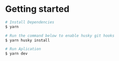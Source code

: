 # Getting started

```bash
# Install Dependencies
$ yarn

# Run the command below to enable husky git hooks
$ yarn husky install

# Run Aplication
$ yarn dev
```
